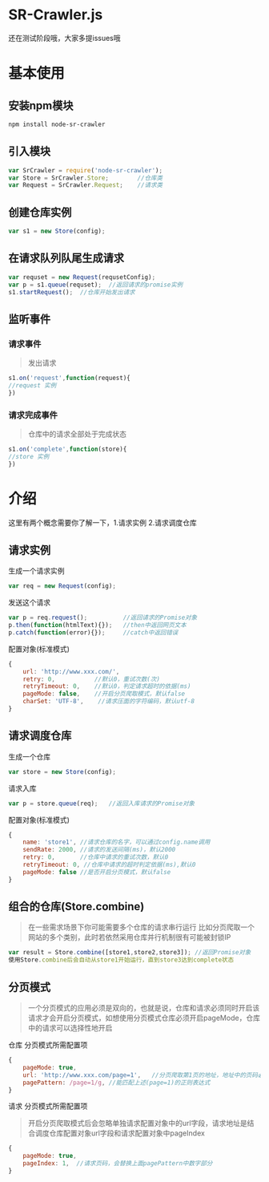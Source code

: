 # SR-Crawler.js
还在测试阶段哦，大家多提issues哦
# 基本使用
## 安装npm模块
```bash
npm install node-sr-crawler
```
## 引入模块
```js
var SrCrawler = require('node-sr-crawler');
var Store = SrCrawler.Store;        //仓库类
var Request = SrCrawler.Request;    //请求类
```
## 创建仓库实例
```js
var s1 = new Store(config);
```

## 在请求队列队尾生成请求
```js
var requset = new Request(requsetConfig);
var p = s1.queue(requset);  //返回请求的promise实例
s1.startRequest();  //仓库开始发出请求
```


## 监听事件
### 请求事件
> 发出请求

```js
s1.on('request',function(request){
//request 实例
})
```

### 请求完成事件
> 仓库中的请求全部处于完成状态

```js
s1.on('complete',function(store){
//store 实例
})
```

# 介绍
这里有两个概念需要你了解一下，1.请求实例 2.请求调度仓库
## 请求实例
生成一个请求实例
```js
var req = new Request(config);
```
发送这个请求
```js
var p = req.request();          //返回请求的Promise对象
p.then(function(htmlText){});   //then中返回网页文本
p.catch(function(error){});     //catch中返回错误
```
配置对象(标准模式)
```js
{
    url: 'http://www.xxx.com/',
    retry: 0,           //默认0，重试次数(次)
    retryTimeout: 0,    //默认0，判定请求超时的依据(ms)
    pageMode: false,    //开启分页爬取模式，默认false
    charSet: 'UTF-8',    //请求压面的字符编码，默认utf-8
}
```

## 请求调度仓库
生成一个仓库
```js
var store = new Store(config);
```
请求入库
```js
var p = store.queue(req);   //返回入库请求的Promise对象
```
配置对象(标准模式)
```js
{
    name: 'store1', //请求仓库的名字，可以通过config.name调用
    sendRate: 2000, //请求的发送间隔(ms)，默认2000
    retry: 0,       //仓库中请求的重试次数，默认0
    retryTimeout: 0, //仓库中请求的超时判定依据(ms),默认0
    pageMode: false //是否开启分页模式，默认false
}
```
## 组合的仓库(Store.combine)
> 在一些需求场景下你可能需要多个仓库的请求串行运行
> 比如分页爬取一个网站的多个类别，此时若依然采用仓库并行机制很有可能被封锁IP

```js
var result = Store.combine([store1,store2,store3]); //返回Promise对象
使用Store.combine后会自动从store1开始运行，直到store3达到complete状态
```

## 分页模式
> 一个分页模式的应用必须是双向的，也就是说，仓库和请求必须同时开启该请求才会开启分页模式，如想使用分页模式仓库必须开启pageMode，仓库中的请求可以选择性地开启

仓库 分页模式所需配置项
```js
{
    pageMode: true, 
    url: 'http://www.xxx.com/page=1',   //分页爬取第1页的地址，地址中的页码必须是单数
    pagePattern: /page=1/g, //能匹配上述(page=1)的正则表达式
}
```
请求 分页模式所需配置项
> 开启分页爬取模式后会忽略单独请求配置对象中的url字段，请求地址是结合调度仓库配置对象url字段和请求配置对象中pageIndex

```js
{
    pageMode: true,
    pageIndex: 1,  //请求页码，会替换上面pagePattern中数字部分
}
```






